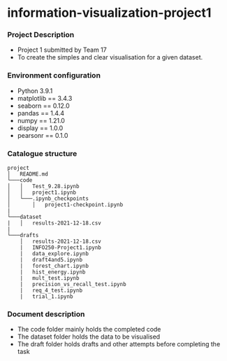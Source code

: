 # information-visualization-project1
### Project Description
+ Project 1 submitted by Team 17
+ To create the simples and clear visualisation for a given dataset. 

### Environment configuration
+ Python 3.9.1
+ matplotlib == 3.4.3
+ seaborn == 0.12.0
+ pandas == 1.4.4
+ numpy == 1.21.0
+ display == 1.0.0
+ pearsonr == 0.1.0

### Catalogue structure
```
project
│   README.md
└───code
│   │   Test_9.28.ipynb
│   │   project1.ipynb
│   └───.ipynb_checkpoints
│       │   project1-checkpoint.ipynb
|
└───dataset
|   │   results-2021-12-18.csv
|
└───drafts
    │   results-2021-12-18.csv
    |   INFO250-Project1.ipynb
    |   data_explore.ipynb
    |   draft4and5.ipynb
    |   forest_chart.ipynb
    |   hist_energy.ipynb
    |   mult_test.ipynb
    |   precision_vs_recall_test.ipynb
    |   req_4_test.ipynb
    |   trial_1.ipynb
```
### Document description
+ The code folder mainly holds the completed code
+ The dataset folder holds the data to be visualised
+ The draft folder holds drafts and other attempts before completing the task
